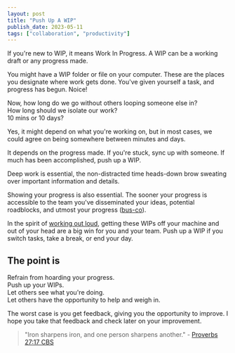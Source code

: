 ```yaml
---
layout: post
title: "Push Up A WIP"
publish_date: 2023-05-11
tags: ["collaboration", "productivity"]
---
```


If you're new to WIP, it means Work In Progress. A WIP can be a working draft or any progress made.

You might have a WIP folder or file on your computer. These are the places you designate where work gets done. You've given yourself a task, and progress has begun. Noice!

Now, how long do we go without others looping someone else in? <br/>
How long should we isolate our work? <br/>
10 mins or 10 days?

Yes, it might depend on what you're working on, but in most cases, we could agree on being somewhere between minutes and days.

It depends on the progress made. If you're stuck, sync up with someone. If much has been accomplished, push up a WIP.

Deep work is essential, the non-distracted time heads-down brow sweating over important information and details.

Showing your progress is also essential. The sooner your progress is accessible to the team you've disseminated your ideas, potential roadblocks, and utmost your progress ([bus-co](/glossary#busco)).

In the spirit of [working out loud](/work-out-load), getting these WIPs off your machine and out of your head are a big win for you and your team. Push up a WIP if you switch tasks, take a break, or end your day.

## The point is

Refrain from hoarding your progress. <br/>
Push up your WIPs. <br/>
Let others see what you're doing. <br/>
Let others have the opportunity to help and weigh in.

The worst case is you get feedback, giving you the opportunity to improve. I hope you take that feedback and check later on your improvement.

> "Iron sharpens iron, and one person sharpens another." - [Proverbs 27:17 CBS](https://read.lfwy.to/&3vyTcB)
